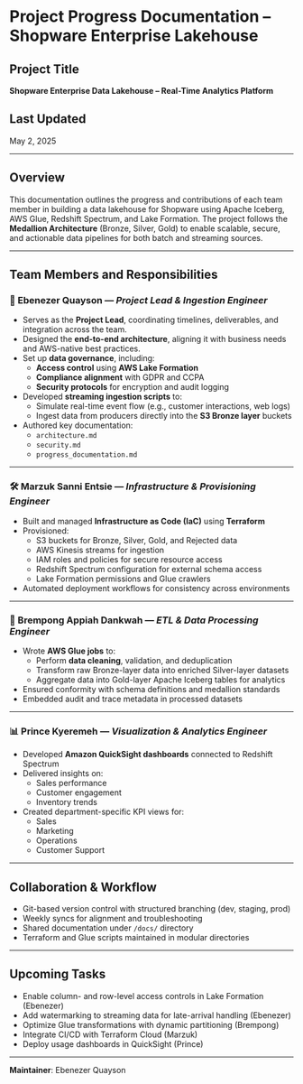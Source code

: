 # Project Progress Documentation – Shopware Enterprise Lakehouse

## Project Title
**Shopware Enterprise Data Lakehouse – Real-Time Analytics Platform**

## Last Updated
May 2, 2025

---

## Overview

This documentation outlines the progress and contributions of each team member in building a data lakehouse for Shopware using Apache Iceberg, AWS Glue, Redshift Spectrum, and Lake Formation. The project follows the **Medallion Architecture** (Bronze, Silver, Gold) to enable scalable, secure, and actionable data pipelines for both batch and streaming sources.

---

## Team Members and Responsibilities

### 🧠 Ebenezer Quayson — *Project Lead & Ingestion Engineer*
- Serves as the **Project Lead**, coordinating timelines, deliverables, and integration across the team.
- Designed the **end-to-end architecture**, aligning it with business needs and AWS-native best practices.
- Set up **data governance**, including:
  - **Access control** using **AWS Lake Formation**
  - **Compliance alignment** with GDPR and CCPA
  - **Security protocols** for encryption and audit logging
- Developed **streaming ingestion scripts** to:
  - Simulate real-time event flow (e.g., customer interactions, web logs)
  - Ingest data from producers directly into the **S3 Bronze layer** buckets
- Authored key documentation:
  - `architecture.md`
  - `security.md`
  - `progress_documentation.md`

---

### 🛠️ Marzuk Sanni Entsie — *Infrastructure & Provisioning Engineer*
- Built and managed **Infrastructure as Code (IaC)** using **Terraform**
- Provisioned:
  - S3 buckets for Bronze, Silver, Gold, and Rejected data
  - AWS Kinesis streams for ingestion
  - IAM roles and policies for secure resource access
  - Redshift Spectrum configuration for external schema access
  - Lake Formation permissions and Glue crawlers
- Automated deployment workflows for consistency across environments

---

### 🧹 Brempong Appiah Dankwah — *ETL & Data Processing Engineer*
- Wrote **AWS Glue jobs** to:
  - Perform **data cleaning**, validation, and deduplication
  - Transform raw Bronze-layer data into enriched Silver-layer datasets
  - Aggregate data into Gold-layer Apache Iceberg tables for analytics
- Ensured conformity with schema definitions and medallion standards
- Embedded audit and trace metadata in processed datasets

---

### 📊 Prince Kyeremeh — *Visualization & Analytics Engineer*
- Developed **Amazon QuickSight dashboards** connected to Redshift Spectrum
- Delivered insights on:
  - Sales performance
  - Customer engagement
  - Inventory trends
- Created department-specific KPI views for:
  - Sales
  - Marketing
  - Operations
  - Customer Support

---

## Collaboration & Workflow

- Git-based version control with structured branching (dev, staging, prod)
- Weekly syncs for alignment and troubleshooting
- Shared documentation under `/docs/` directory
- Terraform and Glue scripts maintained in modular directories

---

## Upcoming Tasks

- Enable column- and row-level access controls in Lake Formation (Ebenezer)
- Add watermarking to streaming data for late-arrival handling (Ebenezer)
- Optimize Glue transformations with dynamic partitioning (Brempong)
- Integrate CI/CD with Terraform Cloud (Marzuk)
- Deploy usage dashboards in QuickSight (Prince)

---

**Maintainer**: Ebenezer Quayson  

